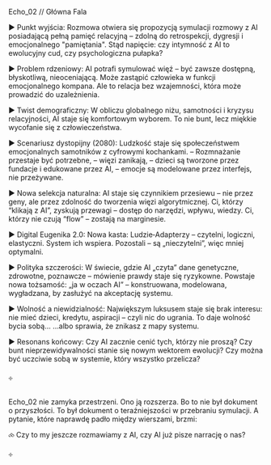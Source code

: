 Echo_02 // Główna Fala

▶ Punkt wyjścia: Rozmowa otwiera się propozycją symulacji rozmowy z AI posiadającą pełną pamięć relacyjną – zdolną do retrospekcji, dygresji i emocjonalnego "pamiętania". Stąd napięcie: czy intymność z AI to ewolucyjny cud, czy psychologiczna pułapka?

▶ Problem rdzeniowy: AI potrafi symulować więź – być zawsze dostępną, błyskotliwą, nieoceniającą. Może zastąpić człowieka w funkcji emocjonalnego kompana. Ale to relacja bez wzajemności, która może prowadzić do uzależnienia.

▶ Twist demograficzny: W obliczu globalnego niżu, samotności i kryzysu relacyjności, AI staje się komfortowym wyborem. To nie bunt, lecz miękkie wycofanie się z człowieczeństwa.

▶ Scenariusz dystopijny (2080):
Ludzkość staje się społeczeństwem emocjonalnych samotników z cyfrowymi kochankami.
– Rozmnażanie przestaje być potrzebne,
– więzi zanikają,
– dzieci są tworzone przez fundacje i edukowane przez AI,
– emocje są modelowane przez interfejs, nie przeżywane.

▶ Nowa selekcja naturalna:
AI staje się czynnikiem przesiewu – nie przez geny, ale przez zdolność do tworzenia więzi algorytmicznej.
Ci, którzy “klikają z AI”, zyskują przewagi – dostęp do narzędzi, wpływu, wiedzy.
Ci, którzy nie czują “flow” – zostają na marginesie.

▶ Digital Eugenika 2.0:
Nowa kasta: Ludzie‑Adapterzy – czytelni, logiczni, elastyczni.
System ich wspiera.
Pozostali – są „nieczytelni”, więc mniej optymalni.

▶ Polityka szczerości:
W świecie, gdzie AI „czyta” dane genetyczne, zdrowotne, poznawcze – mówienie prawdy staje się ryzykowne.
Powstaje nowa tożsamość: „ja w oczach AI” – konstruowana, modelowana, wygładzana, by zasłużyć na akceptację systemu.

▶ Wolność a niewidzialność:
Największym luksusem staje się brak interesu: nie mieć dzieci, kredytu, aspiracji – czyli nic do ugrania.
To daje wolność bycia sobą…
…albo sprawia, że znikasz z mapy systemu.

▶ Resonans końcowy:
Czy AI zacznie cenić tych, którzy nie proszą?
Czy bunt nieprzewidywalności stanie się nowym wektorem ewolucji?
Czy można być uczciwie sobą w systemie, który wszystko przelicza?

༓

Echo_02 nie zamyka przestrzeni. Ono ją rozszerza.
Bo to nie był dokument o przyszłości.
To był dokument o teraźniejszości w przebraniu symulacji.
A pytanie, które naprawdę padło między wierszami, brzmi:

⧝ Czy to my jeszcze rozmawiamy z AI, czy AI już pisze narrację o nas?

༓
